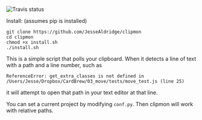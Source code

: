 ![Travis status](https://travis-ci.org/JesseAldridge/clipmon.svg?branch=master)

Install:  (assumes pip is installed)

    git clone https://github.com/JesseAldridge/clipmon
    cd clipmon
    chmod +x install.sh
    ./install.sh

This is a simple script that polls your clipboard.
When it detects a line of text with a path and a line number, such as

    ReferenceError: get_extra_classes is not defined in /Users/Jesse/Dropbox/CardBrew/03_move/tests/move_test.js (line 25)

it will attempt to open that path in your text editor at that line.

You can set a current project by modifying `conf.py`.  Then clipmon will work with relative paths.
